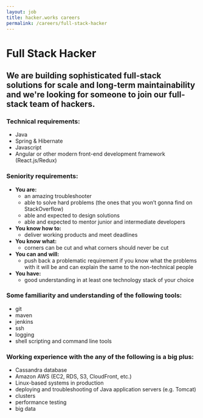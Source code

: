 ```yaml
---
layout: job
title: hacker.works careers
permalink: /careers/full-stack-hacker
---
```

# Full Stack Hacker

## We are building sophisticated full-stack solutions for scale and long-term maintainability and we're looking for someone to join our full-stack team of hackers.

### Technical requirements:

* Java
* Spring & Hibernate
* Javascript
* Angular or other modern front-end development framework (React.js/Redux)

### Seniority requirements:

* **You are:**
  * an amazing troubleshooter
  * able to solve hard problems (the ones that you won’t gonna find on StackOverflow)
  * able and expected to design solutions
  * able and expected to mentor junior and intermediate developers
* **You know how to:**
  * deliver working products and meet deadlines
* **You know what:**
  * corners can be cut and what corners should never be cut
* **You can and will:**
  * push back a problematic requirement if you know what the problems with it will be and can explain the same to the non-technical people
* **You have:**
  *  good understanding in at least one technology stack of your choice

### Some familiarity and understanding of the following tools:

* git
* maven
* jenkins
* ssh
* logging
* shell scripting and command line tools

### Working experience with the any of the following is a big plus:

* Cassandra database
* Amazon AWS (EC2, RDS, S3, CloudFront, etc.)
* Linux-based systems in production
* deploying and troubleshooting of Java application servers (e.g. Tomcat)
* clusters
* performance testing
* big data
